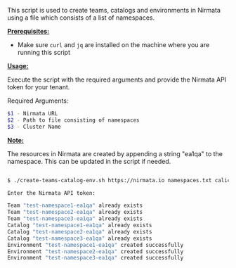 This script is used to create teams, catalogs and environments in Nirmata using a file which consists of a list of namespaces.

<ins>**Prerequisites:**</ins>

- Make sure `curl` and `jq` are installed on the machine where you are running this script

<ins>**Usage:**</ins>

Execute the script with the required arguments and provide the Nirmata API token for your tenant. 

Required Arguments:
```sh
$1 - Nirmata URL
$2 - Path to file consisting of namespaces
$3 - Cluster Name
```

<ins>**Note:**</ins> 

The resources in Nirmata are created by appending a string "ea1qa" to the namespace. This can be updated in the script if needed. 

```sh

$ ./create-teams-catalog-env.sh https://nirmata.io namespaces.txt calico-ipip4

Enter the Nirmata API token:

Team "test-namespace1-ea1qa" already exists
Team "test-namespace2-ea1qa" already exists
Team "test-namespace3-ea1qa" already exists
Catalog "test-namespace1-ea1qa" already exists
Catalog "test-namespace2-ea1qa" already exists
Catalog "test-namespace3-ea1qa" already exists
Environment "test-namespace1-ea1qa" created successfully
Environment "test-namespace2-ea1qa" created successfully
Environment "test-namespace3-ea1qa" created successfully


```
